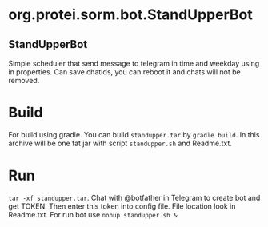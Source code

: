 # org.protei.sorm.bot.StandUpperBot

## StandUpperBot
Simple scheduler that send message to telegram in time and weekday using in properties. Can save chatIds, you can reboot it and chats will not be removed.


# Build 
For build using gradle. You can build `standupper.tar` by `gradle build`. In this archive will be one fat jar with script `standupper.sh` and Readme.txt. 

# Run
`tar -xf standupper.tar`. Chat with @botfather in Telegram to create bot and get TOKEN. Then enter this token into config file. File location look in Readme.txt. For run bot use `nohup standupper.sh &` 
